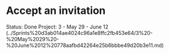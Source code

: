 # Accept an invitation

Status: Done
Project: 3 - May 29 - June 12 (../Sprints%20d3ab014ae4024c96a1e8ffc2fb453e64/3%20-%20May%2029%20-%20June%2012%20778aafbd42264e25b6bbbe49d20b3e11.md)